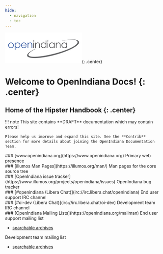 ```yaml
---
hide:
  - navigation
  - toc
---
```


![OpenIndiana](Openindiana.png){: .center}

# Welcome to OpenIndiana Docs! {: .center}

## Home of the **Hipster Handbook** {: .center}

<div class="note" markdown="1">
!!! note
    This site contains **DRAFT** documentation which may contain errors!

    Please help us improve and expand this site. See the **Contrib** section for more details about joining the OpenIndiana Documentation Team.
</div>


<div class="grid" markdown>
<div class="box" markdown>
### [www.openindiana.org](https://www.openindiana.org)
Primary web presence
</div>
<div class="box" markdown>
### [illumos Man Pages](https://illumos.org/man/)
Man pages for the core source tree
</div>
<div class="box" markdown>
### [OpenIndiana issue tracker](https://www.illumos.org/projects/openindiana/issues)
OpenIndiana bug tracker
</div>
<div class="box" markdown>
### [#openindiana (Libera Chat)](irc://irc.libera.chat/openindiana)
End user support IRC channel
</div>
<div class="box" markdown>
### [#oi-dev (Libera Chat)](irc://irc.libera.chat/oi-dev)
Development team IRC channel
</div>
<div class="box" markdown>
### [OpenIndiana Mailing Lists](https://openindiana.org/mailman)
End user support mailing list

- [searchable archives](https://www.mail-archive.com/openindiana-discuss@openindiana.org/)

Development team mailing list

- [searchable archives](https://www.mail-archive.com/oi-dev@openindiana.org/)
</div>
</div>
